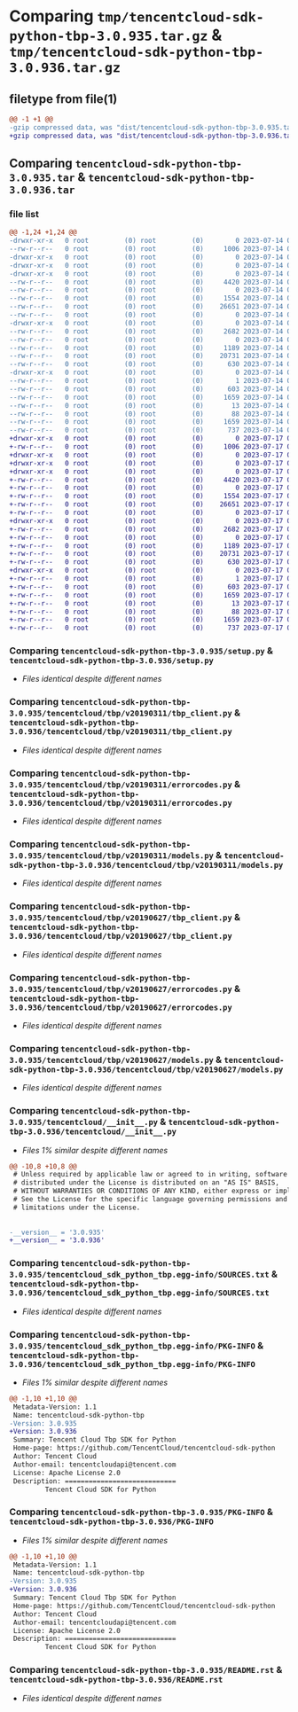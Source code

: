 # Comparing `tmp/tencentcloud-sdk-python-tbp-3.0.935.tar.gz` & `tmp/tencentcloud-sdk-python-tbp-3.0.936.tar.gz`

## filetype from file(1)

```diff
@@ -1 +1 @@
-gzip compressed data, was "dist/tencentcloud-sdk-python-tbp-3.0.935.tar", last modified: Fri Jul 14 00:38:45 2023, max compression
+gzip compressed data, was "dist/tencentcloud-sdk-python-tbp-3.0.936.tar", last modified: Mon Jul 17 00:35:26 2023, max compression
```

## Comparing `tencentcloud-sdk-python-tbp-3.0.935.tar` & `tencentcloud-sdk-python-tbp-3.0.936.tar`

### file list

```diff
@@ -1,24 +1,24 @@
-drwxr-xr-x   0 root         (0) root         (0)        0 2023-07-14 00:38:45.000000 tencentcloud-sdk-python-tbp-3.0.935/
--rw-r--r--   0 root         (0) root         (0)     1006 2023-07-14 00:38:45.000000 tencentcloud-sdk-python-tbp-3.0.935/setup.py
-drwxr-xr-x   0 root         (0) root         (0)        0 2023-07-14 00:38:45.000000 tencentcloud-sdk-python-tbp-3.0.935/tencentcloud/
-drwxr-xr-x   0 root         (0) root         (0)        0 2023-07-14 00:38:45.000000 tencentcloud-sdk-python-tbp-3.0.935/tencentcloud/tbp/
-drwxr-xr-x   0 root         (0) root         (0)        0 2023-07-14 00:38:45.000000 tencentcloud-sdk-python-tbp-3.0.935/tencentcloud/tbp/v20190311/
--rw-r--r--   0 root         (0) root         (0)     4420 2023-07-14 00:38:45.000000 tencentcloud-sdk-python-tbp-3.0.935/tencentcloud/tbp/v20190311/tbp_client.py
--rw-r--r--   0 root         (0) root         (0)        0 2023-07-14 00:38:45.000000 tencentcloud-sdk-python-tbp-3.0.935/tencentcloud/tbp/v20190311/__init__.py
--rw-r--r--   0 root         (0) root         (0)     1554 2023-07-14 00:38:45.000000 tencentcloud-sdk-python-tbp-3.0.935/tencentcloud/tbp/v20190311/errorcodes.py
--rw-r--r--   0 root         (0) root         (0)    26651 2023-07-14 00:38:45.000000 tencentcloud-sdk-python-tbp-3.0.935/tencentcloud/tbp/v20190311/models.py
--rw-r--r--   0 root         (0) root         (0)        0 2023-07-14 00:38:45.000000 tencentcloud-sdk-python-tbp-3.0.935/tencentcloud/tbp/__init__.py
-drwxr-xr-x   0 root         (0) root         (0)        0 2023-07-14 00:38:45.000000 tencentcloud-sdk-python-tbp-3.0.935/tencentcloud/tbp/v20190627/
--rw-r--r--   0 root         (0) root         (0)     2682 2023-07-14 00:38:45.000000 tencentcloud-sdk-python-tbp-3.0.935/tencentcloud/tbp/v20190627/tbp_client.py
--rw-r--r--   0 root         (0) root         (0)        0 2023-07-14 00:38:45.000000 tencentcloud-sdk-python-tbp-3.0.935/tencentcloud/tbp/v20190627/__init__.py
--rw-r--r--   0 root         (0) root         (0)     1189 2023-07-14 00:38:45.000000 tencentcloud-sdk-python-tbp-3.0.935/tencentcloud/tbp/v20190627/errorcodes.py
--rw-r--r--   0 root         (0) root         (0)    20731 2023-07-14 00:38:45.000000 tencentcloud-sdk-python-tbp-3.0.935/tencentcloud/tbp/v20190627/models.py
--rw-r--r--   0 root         (0) root         (0)      630 2023-07-14 00:38:45.000000 tencentcloud-sdk-python-tbp-3.0.935/tencentcloud/__init__.py
-drwxr-xr-x   0 root         (0) root         (0)        0 2023-07-14 00:38:45.000000 tencentcloud-sdk-python-tbp-3.0.935/tencentcloud_sdk_python_tbp.egg-info/
--rw-r--r--   0 root         (0) root         (0)        1 2023-07-14 00:38:45.000000 tencentcloud-sdk-python-tbp-3.0.935/tencentcloud_sdk_python_tbp.egg-info/dependency_links.txt
--rw-r--r--   0 root         (0) root         (0)      603 2023-07-14 00:38:45.000000 tencentcloud-sdk-python-tbp-3.0.935/tencentcloud_sdk_python_tbp.egg-info/SOURCES.txt
--rw-r--r--   0 root         (0) root         (0)     1659 2023-07-14 00:38:45.000000 tencentcloud-sdk-python-tbp-3.0.935/tencentcloud_sdk_python_tbp.egg-info/PKG-INFO
--rw-r--r--   0 root         (0) root         (0)       13 2023-07-14 00:38:45.000000 tencentcloud-sdk-python-tbp-3.0.935/tencentcloud_sdk_python_tbp.egg-info/top_level.txt
--rw-r--r--   0 root         (0) root         (0)       88 2023-07-14 00:38:45.000000 tencentcloud-sdk-python-tbp-3.0.935/setup.cfg
--rw-r--r--   0 root         (0) root         (0)     1659 2023-07-14 00:38:45.000000 tencentcloud-sdk-python-tbp-3.0.935/PKG-INFO
--rw-r--r--   0 root         (0) root         (0)      737 2023-07-14 00:38:45.000000 tencentcloud-sdk-python-tbp-3.0.935/README.rst
+drwxr-xr-x   0 root         (0) root         (0)        0 2023-07-17 00:35:25.000000 tencentcloud-sdk-python-tbp-3.0.936/
+-rw-r--r--   0 root         (0) root         (0)     1006 2023-07-17 00:35:25.000000 tencentcloud-sdk-python-tbp-3.0.936/setup.py
+drwxr-xr-x   0 root         (0) root         (0)        0 2023-07-17 00:35:25.000000 tencentcloud-sdk-python-tbp-3.0.936/tencentcloud/
+drwxr-xr-x   0 root         (0) root         (0)        0 2023-07-17 00:35:25.000000 tencentcloud-sdk-python-tbp-3.0.936/tencentcloud/tbp/
+drwxr-xr-x   0 root         (0) root         (0)        0 2023-07-17 00:35:25.000000 tencentcloud-sdk-python-tbp-3.0.936/tencentcloud/tbp/v20190311/
+-rw-r--r--   0 root         (0) root         (0)     4420 2023-07-17 00:35:25.000000 tencentcloud-sdk-python-tbp-3.0.936/tencentcloud/tbp/v20190311/tbp_client.py
+-rw-r--r--   0 root         (0) root         (0)        0 2023-07-17 00:35:25.000000 tencentcloud-sdk-python-tbp-3.0.936/tencentcloud/tbp/v20190311/__init__.py
+-rw-r--r--   0 root         (0) root         (0)     1554 2023-07-17 00:35:25.000000 tencentcloud-sdk-python-tbp-3.0.936/tencentcloud/tbp/v20190311/errorcodes.py
+-rw-r--r--   0 root         (0) root         (0)    26651 2023-07-17 00:35:25.000000 tencentcloud-sdk-python-tbp-3.0.936/tencentcloud/tbp/v20190311/models.py
+-rw-r--r--   0 root         (0) root         (0)        0 2023-07-17 00:35:25.000000 tencentcloud-sdk-python-tbp-3.0.936/tencentcloud/tbp/__init__.py
+drwxr-xr-x   0 root         (0) root         (0)        0 2023-07-17 00:35:25.000000 tencentcloud-sdk-python-tbp-3.0.936/tencentcloud/tbp/v20190627/
+-rw-r--r--   0 root         (0) root         (0)     2682 2023-07-17 00:35:25.000000 tencentcloud-sdk-python-tbp-3.0.936/tencentcloud/tbp/v20190627/tbp_client.py
+-rw-r--r--   0 root         (0) root         (0)        0 2023-07-17 00:35:25.000000 tencentcloud-sdk-python-tbp-3.0.936/tencentcloud/tbp/v20190627/__init__.py
+-rw-r--r--   0 root         (0) root         (0)     1189 2023-07-17 00:35:25.000000 tencentcloud-sdk-python-tbp-3.0.936/tencentcloud/tbp/v20190627/errorcodes.py
+-rw-r--r--   0 root         (0) root         (0)    20731 2023-07-17 00:35:25.000000 tencentcloud-sdk-python-tbp-3.0.936/tencentcloud/tbp/v20190627/models.py
+-rw-r--r--   0 root         (0) root         (0)      630 2023-07-17 00:35:25.000000 tencentcloud-sdk-python-tbp-3.0.936/tencentcloud/__init__.py
+drwxr-xr-x   0 root         (0) root         (0)        0 2023-07-17 00:35:25.000000 tencentcloud-sdk-python-tbp-3.0.936/tencentcloud_sdk_python_tbp.egg-info/
+-rw-r--r--   0 root         (0) root         (0)        1 2023-07-17 00:35:25.000000 tencentcloud-sdk-python-tbp-3.0.936/tencentcloud_sdk_python_tbp.egg-info/dependency_links.txt
+-rw-r--r--   0 root         (0) root         (0)      603 2023-07-17 00:35:25.000000 tencentcloud-sdk-python-tbp-3.0.936/tencentcloud_sdk_python_tbp.egg-info/SOURCES.txt
+-rw-r--r--   0 root         (0) root         (0)     1659 2023-07-17 00:35:25.000000 tencentcloud-sdk-python-tbp-3.0.936/tencentcloud_sdk_python_tbp.egg-info/PKG-INFO
+-rw-r--r--   0 root         (0) root         (0)       13 2023-07-17 00:35:25.000000 tencentcloud-sdk-python-tbp-3.0.936/tencentcloud_sdk_python_tbp.egg-info/top_level.txt
+-rw-r--r--   0 root         (0) root         (0)       88 2023-07-17 00:35:25.000000 tencentcloud-sdk-python-tbp-3.0.936/setup.cfg
+-rw-r--r--   0 root         (0) root         (0)     1659 2023-07-17 00:35:25.000000 tencentcloud-sdk-python-tbp-3.0.936/PKG-INFO
+-rw-r--r--   0 root         (0) root         (0)      737 2023-07-17 00:35:25.000000 tencentcloud-sdk-python-tbp-3.0.936/README.rst
```

### Comparing `tencentcloud-sdk-python-tbp-3.0.935/setup.py` & `tencentcloud-sdk-python-tbp-3.0.936/setup.py`

 * *Files identical despite different names*

### Comparing `tencentcloud-sdk-python-tbp-3.0.935/tencentcloud/tbp/v20190311/tbp_client.py` & `tencentcloud-sdk-python-tbp-3.0.936/tencentcloud/tbp/v20190311/tbp_client.py`

 * *Files identical despite different names*

### Comparing `tencentcloud-sdk-python-tbp-3.0.935/tencentcloud/tbp/v20190311/errorcodes.py` & `tencentcloud-sdk-python-tbp-3.0.936/tencentcloud/tbp/v20190311/errorcodes.py`

 * *Files identical despite different names*

### Comparing `tencentcloud-sdk-python-tbp-3.0.935/tencentcloud/tbp/v20190311/models.py` & `tencentcloud-sdk-python-tbp-3.0.936/tencentcloud/tbp/v20190311/models.py`

 * *Files identical despite different names*

### Comparing `tencentcloud-sdk-python-tbp-3.0.935/tencentcloud/tbp/v20190627/tbp_client.py` & `tencentcloud-sdk-python-tbp-3.0.936/tencentcloud/tbp/v20190627/tbp_client.py`

 * *Files identical despite different names*

### Comparing `tencentcloud-sdk-python-tbp-3.0.935/tencentcloud/tbp/v20190627/errorcodes.py` & `tencentcloud-sdk-python-tbp-3.0.936/tencentcloud/tbp/v20190627/errorcodes.py`

 * *Files identical despite different names*

### Comparing `tencentcloud-sdk-python-tbp-3.0.935/tencentcloud/tbp/v20190627/models.py` & `tencentcloud-sdk-python-tbp-3.0.936/tencentcloud/tbp/v20190627/models.py`

 * *Files identical despite different names*

### Comparing `tencentcloud-sdk-python-tbp-3.0.935/tencentcloud/__init__.py` & `tencentcloud-sdk-python-tbp-3.0.936/tencentcloud/__init__.py`

 * *Files 1% similar despite different names*

```diff
@@ -10,8 +10,8 @@
 # Unless required by applicable law or agreed to in writing, software
 # distributed under the License is distributed on an "AS IS" BASIS,
 # WITHOUT WARRANTIES OR CONDITIONS OF ANY KIND, either express or implied.
 # See the License for the specific language governing permissions and
 # limitations under the License.
 
 
-__version__ = '3.0.935'
+__version__ = '3.0.936'
```

### Comparing `tencentcloud-sdk-python-tbp-3.0.935/tencentcloud_sdk_python_tbp.egg-info/SOURCES.txt` & `tencentcloud-sdk-python-tbp-3.0.936/tencentcloud_sdk_python_tbp.egg-info/SOURCES.txt`

 * *Files identical despite different names*

### Comparing `tencentcloud-sdk-python-tbp-3.0.935/tencentcloud_sdk_python_tbp.egg-info/PKG-INFO` & `tencentcloud-sdk-python-tbp-3.0.936/tencentcloud_sdk_python_tbp.egg-info/PKG-INFO`

 * *Files 1% similar despite different names*

```diff
@@ -1,10 +1,10 @@
 Metadata-Version: 1.1
 Name: tencentcloud-sdk-python-tbp
-Version: 3.0.935
+Version: 3.0.936
 Summary: Tencent Cloud Tbp SDK for Python
 Home-page: https://github.com/TencentCloud/tencentcloud-sdk-python
 Author: Tencent Cloud
 Author-email: tencentcloudapi@tencent.com
 License: Apache License 2.0
 Description: ============================
         Tencent Cloud SDK for Python
```

### Comparing `tencentcloud-sdk-python-tbp-3.0.935/PKG-INFO` & `tencentcloud-sdk-python-tbp-3.0.936/PKG-INFO`

 * *Files 1% similar despite different names*

```diff
@@ -1,10 +1,10 @@
 Metadata-Version: 1.1
 Name: tencentcloud-sdk-python-tbp
-Version: 3.0.935
+Version: 3.0.936
 Summary: Tencent Cloud Tbp SDK for Python
 Home-page: https://github.com/TencentCloud/tencentcloud-sdk-python
 Author: Tencent Cloud
 Author-email: tencentcloudapi@tencent.com
 License: Apache License 2.0
 Description: ============================
         Tencent Cloud SDK for Python
```

### Comparing `tencentcloud-sdk-python-tbp-3.0.935/README.rst` & `tencentcloud-sdk-python-tbp-3.0.936/README.rst`

 * *Files identical despite different names*

